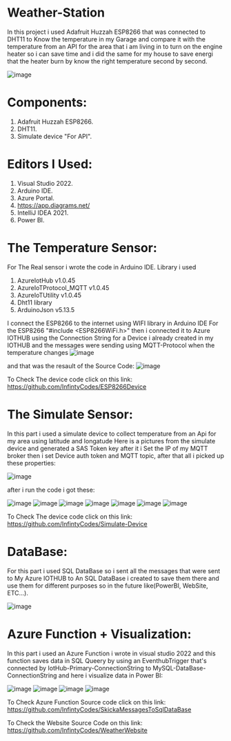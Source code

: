 # Weather-Station

In this project i used Adafruit Huzzah ESP8266 that was connected to DHT11 to Know the temperature in my Garage and compare it 
with the temperature from an API for the area that i am living in to turn on the engine heater so i can save time 
and i did the same for my house to save energi that the heater burn by know the right temperature second by second.

![image](https://user-images.githubusercontent.com/70653989/146690090-bf9a5038-ff5b-4d02-8c80-f6ead88905b3.png)


# Components:
1. Adafruit Huzzah ESP8266.
2. DHT11.
3. Simulate device "For API".

# Editors I Used:
1. Visual Studio 2022.
2. Arduino IDE.
3. Azure Portal.
4. https://app.diagrams.net/
5. IntelliJ IDEA 2021.
6. Power BI.

# The Temperature Sensor:
For The Real sensor i wrote the code in Arduino IDE.
Library i used 
1. AzureIotHub v1.0.45
2. AzureIoTProtocol_MQTT v1.0.45
3. AzureIoTUtility v1.0.45
4. Dht11 library
5. ArduinoJson v5.13.5

I connect the ESP8266 to the internet using WIFI library in Arduino IDE For the ESP8266 "#include <ESP8266WiFi.h>" then i 
connected it to Azure IOTHUB using the Connection String for a Device i already created in my IOTHUB and the messages were 
sending using MQTT-Protocol when the temperature changes 
![image](https://user-images.githubusercontent.com/70653989/146547957-995943b0-7c06-4f39-b6a3-4441b8e02262.png)

and that was the resault of the Source Code:
![image](https://user-images.githubusercontent.com/70653989/146536512-7f6a49d5-da41-48f0-b6ce-31056db11f44.png)

To Check The device code click on this link:
https://github.com/InfintyCodes/ESP8266Device

# The Simulate Sensor:
In this part i used a simulate device to collect temperature from an Api for my area using latitude and longatude 
Here is a pictures from the simulate device and generated a SAS Token key after it i Set the IP of my MQTT broker 
then i set Device auth token and MQTT topic, after that all i picked up these properties:

![image](https://user-images.githubusercontent.com/70653989/146555742-02cb8557-44a0-49af-a19a-16936b7bc408.png)

after i run the code i got these:

![image](https://user-images.githubusercontent.com/70653989/146546274-5bb72a5d-c37c-4ff7-affd-e0eb86a03e01.png)
![image](https://user-images.githubusercontent.com/70653989/146547104-0925f2dd-aaa9-471f-8550-8b2a6f06bcde.png)
![image](https://user-images.githubusercontent.com/70653989/146547451-ba3616d7-785f-4042-8f88-073164ae3ff7.png)
![image](https://user-images.githubusercontent.com/70653989/146551900-cf5331dd-0e58-4107-be28-a3936f05892c.png)
![image](https://user-images.githubusercontent.com/70653989/146555305-b4a32582-7d42-487c-81ea-747f77931458.png)
![image](https://user-images.githubusercontent.com/70653989/146558820-e027e5a3-110b-489e-b359-366be8b035cb.png)
![image](https://user-images.githubusercontent.com/70653989/146569781-babfd87a-5f93-4a4c-b3b2-8913acf952b1.png)

To Check The device code click on this link:
https://github.com/InfintyCodes/Simulate-Device

# DataBase:
For this part i used SQL DataBase so i sent all the messages that were sent to My Azure IOTHUB to An SQL DataBase i created 
to save them there and use them for different purposes so in the future like(PowerBI, WebSite, ETC...).

![image](https://user-images.githubusercontent.com/70653989/146547608-2130a846-e436-428c-9405-f85e03b5b52f.png)

# Azure Function + Visualization:
In this part i used an Azure Function i wrote in visual studio 2022 and this function saves data in SQL Queery by using an 
EventhubTrigger that's connected by IotHub-Primary-ConnectionString to MySQL-DataBase-ConnectionString
and here i visualize data in Power BI:

![image](https://user-images.githubusercontent.com/70653989/146547659-0851fbe6-3616-4bbd-985e-0ec0373149b0.png)
![image](https://user-images.githubusercontent.com/70653989/146553112-48436343-0273-45bc-9e10-2af448afa77b.png)
![image](https://user-images.githubusercontent.com/70653989/146514068-9e0bb011-124b-411d-9bbc-f4212f6f5d38.png)
![image](https://user-images.githubusercontent.com/70653989/146551149-3a20ea6a-7e6b-4de4-b8d7-7a6dccb83645.png)

To Check Azure Function Source code click on this link:
https://github.com/InfintyCodes/SkickaMessagesToSqlDataBase

To Check the Website Source Code on this link:
https://github.com/InfintyCodes/WeatherWebsite


